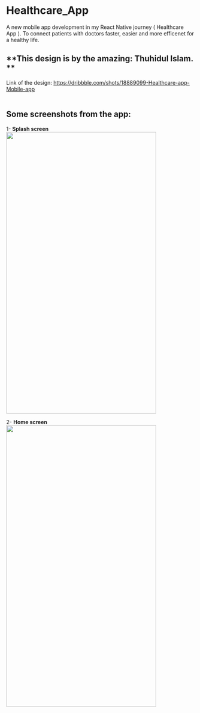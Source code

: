 # Healthcare_App
A new mobile app development in my React Native journey ( Healthcare App ).
To connect patients with doctors faster, easier and more efficenet for a healthy life.

## **This design is by the amazing: Thuhidul Islam. ** <br />
Link of the design: https://dribbble.com/shots/18889099-Healthcare-app-Mobile-app <br /><br />

## **Some screenshots from the app:** <br />
1- **Splash screen** <br />
<img src="https://user-images.githubusercontent.com/73054268/182271942-ef601ba1-f3c1-419e-8348-d368e3cb9452.jpeg" width=400 height=750>


2- **Home screen** <br />
<img src="https://user-images.githubusercontent.com/73054268/182272076-b7fc952e-ab54-4ab4-adf6-fc1a1aae4261.jpeg" width=400 height=750>

